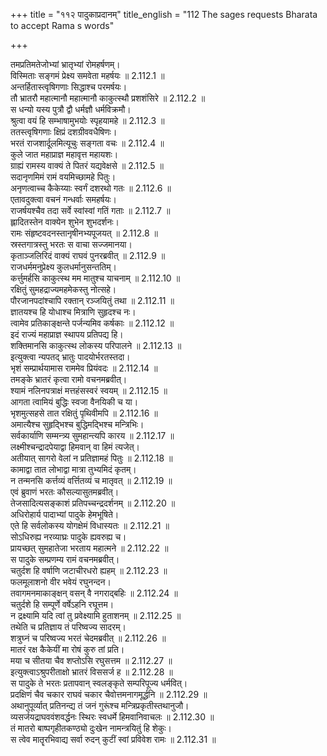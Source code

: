 +++
title = "११२ पादुकाप्रदानम्"
title_english = "112 The sages requests Bharata to accept Rama s words"

+++

तमप्रतिमतेजोभ्यां भ्रातृभ्यां रोमहर्षणम्।  
विस्मिताः सङ्गमं प्रेक्ष्य समवेता महर्षयः ॥ 2.112.1 ॥   
अन्तर्हितास्त्वृषिगणाः सिद्धाश्च परमर्षयः।  
तौ भ्रातरौ महात्मानौ महात्मानौ काकुत्स्थौ प्रशशंसिरे ॥ 2.112.2 ॥   
स धन्यो यस्य पुत्रौ द्वौ धर्मज्ञौ धर्मविक्रमौ।  
श्रुत्वा वयं हि सम्भाषामुभयोः स्पृहयामहे ॥ 2.112.3 ॥   
ततस्त्वृषिगणाः क्षिप्रं दशग्रीववधैषिणः।  
भरतं राजशार्दूलमित्यूचुः सङ्गता वचः ॥ 2.112.4 ॥   
कुले जात महाप्राज्ञ महावृत्त महायशः।  
ग्राह्यं रामस्य वाक्यं ते पितरं यद्यवेक्षसे ॥ 2.112.5 ॥   
सदानृणमिमं रामं वयमिच्छामहे पितुः।  
अनृणत्वाच्च कैकेय्याः स्वर्गं दशरथो गतः ॥ 2.112.6 ॥   
एतावदुक्त्वा वचनं गन्धर्वाः समहर्षयः।  
राजर्षयश्चैव तदा सर्वे स्वांस्वां गतिं गताः ॥ 2.112.7 ॥   
ह्लादितस्तेन वाक्येन शुभेन शुभदर्शनः।  
रामः संहृष्टवदनस्तानृषीनभ्यपूजयत् ॥ 2.112.8 ॥   
स्रस्तगात्रस्तु भरतः स वाचा सज्जमानया।  
कृताञ्जलिरिदं वाक्यं राघवं पुनरब्रवीत् ॥ 2.112.9 ॥   
राजधर्ममनुप्रेक्ष्य कुलधर्मानुसन्ततिम्।  
कर्त्तुमर्हसि काकुत्स्थ मम मातुश्च याचनाम् ॥ 2.112.10 ॥   
रक्षितुं सुमहद्राज्यमहमेकस्तु नोत्सहे।  
पौरजानपदांश्चापि रक्तान् रञ्जयितुं तथा ॥ 2.112.11 ॥   
ज्ञातयश्च हि योधाश्च मित्राणि सुहृदश्च नः।  
त्वामेव प्रतिकाङ्क्षन्ते पर्जन्यमिव कर्षकाः ॥ 2.112.12 ॥   
इदं राज्यं महाप्राज्ञ स्थापय प्रतिपद्य हि।  
शक्तिमानसि काकुत्स्थ लोकस्य परिपालने ॥ 2.112.13 ॥   
इत्युक्त्वा न्यपतद् भ्रातुः पादयोर्भरतस्तदा।  
भृशं सम्प्रार्थयामास राममेव प्रियंवदः ॥ 2.112.14 ॥   
तमङ्के भ्रातरं कृत्वा रामो वचनमब्रवीत्।  
श्यामं नलिनपत्राक्षं मत्तहंसस्वरं स्वयम् ॥ 2.112.15 ॥   
आगता त्वामियं बुद्धिः स्वजा वैनयिकी च या।  
भृशमुत्सहसे तात रक्षितुं पृथिवीमपि ॥ 2.112.16 ॥   
अमात्यैश्च सुहृद्भिश्च बुद्धिमद्भिश्च मन्त्रिभिः।  
सर्वकार्याणि सम्मन्त्र्य सुमहान्त्यपि कारय ॥ 2.112.17 ॥   
लक्ष्मीश्चन्द्रादपेयाद्वा हिमवान् वा हिमं त्यजेत्।  
अतीयात् सागरो वेलां न प्रतिज्ञामहं पितुः ॥ 2.112.18 ॥   
कामाद्वा तात लोभाद्वा मात्रा तुभ्यमिदं कृतम्।  
न तन्मनसि कर्त्तव्यं वर्त्तितव्यं च मातृवत् ॥ 2.112.19 ॥   
एवं ब्रुवाणं भरतः कौसल्यासुतमब्रवीत्।  
तेजसादित्यसङ्काशं प्रतिपच्चन्द्रदर्शनम् ॥ 2.112.20 ॥   
अधिरोहार्य पादाभ्यां पादुके हेमभूषिते।  
एते हि सर्वलोकस्य योगक्षेमं विधास्यतः ॥ 2.112.21 ॥   
सोऽधिरुह्य नरव्याघ्रः पादुके ह्यवरुह्य च।  
प्रायच्छत् सुमहातेजा भरताय महात्मने ॥ 2.112.22 ॥   
स पादुके सम्प्रणम्य रामं वचनमब्रवीत्।  
चतुर्दश हि वर्षाणि जटाचीरधरो ह्यहम् ॥ 2.112.23 ॥   
फलमूलाशनो वीर भवेयं रघुनन्दन।  
तवागमनमाकाङ्क्षन् वसन् वै नगराद्बहिः ॥ 2.112.24 ॥   
चतुर्दशे हि सम्पूर्णे वर्षेऽहनि रघूत्तम।  
न द्रक्ष्यामि यदि त्वां तु प्रवेक्ष्यामि हुताशनम् ॥ 2.112.25 ॥   
तथेति च प्रतिज्ञाय तं परिष्वज्य सादरम्।  
शत्रुघ्नं च परिष्वज्य भरतं चेदमब्रवीत् ॥ 2.112.26 ॥   
मातरं रक्ष कैकेयीं मा रोषं कुरु तां प्रति।  
मया च सीतया चैव शप्तोऽसि रघुसत्तम ॥ 2.112.27 ॥   
इत्युक्त्वाऽश्रुपरीताक्षो भ्रातरं विससर्ज ह ॥ 2.112.28 ॥   
स पादुके ते भरतः प्रतापवान् स्वलङ्कृते सम्परिपूज्य धर्मवित्।  
प्रदक्षिणं चैव चकार राघवं चकार चैवोत्तमनागमूर्द्धनि ॥ 2.112.29 ॥   
अथानुपूर्व्यात् प्रतिनन्द्य तं जनं गुरूंश्च मन्त्रिप्रकृतीस्तथानुजौ।  
व्यसर्जयद्राघववंशवर्द्धनः स्थिरः स्वधर्मे हिमवानिवाचलः ॥ 2.112.30 ॥   
तं मातरो बाष्पगृहीतकण्ठ्यो दुःखेन नामन्त्रयितुं हि शेकुः।  
स त्वेव मातॄरभिवाद्य सर्वा रुदन् कुटीं स्वां प्रविवेश रामः ॥ 2.112.31 ॥   
